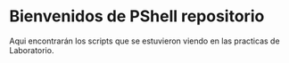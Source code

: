 # Bienvenidos de PShell repositorio
Aqui encontrarán los scripts que se estuvieron viendo
en las practicas de Laboratorio.
